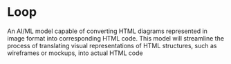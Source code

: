 # Loop
An AI/ML model capable of converting HTML diagrams represented in image format into corresponding HTML code. This model will streamline the process of translating visual representations of HTML structures, such as wireframes or mockups, into actual HTML code
